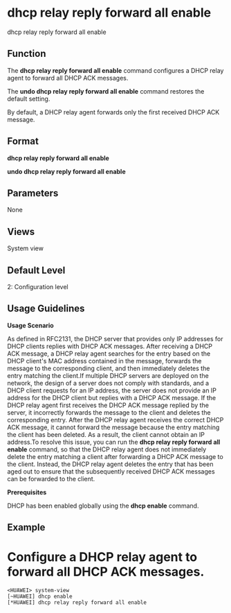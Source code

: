 dhcp relay reply forward all enable
===================================

dhcp relay reply forward all enable

Function
--------



The **dhcp relay reply forward all enable** command configures a DHCP relay agent to forward all DHCP ACK messages.

The **undo dhcp relay reply forward all enable** command restores the default setting.



By default, a DHCP relay agent forwards only the first received DHCP ACK message.


Format
------

**dhcp relay reply forward all enable**

**undo dhcp relay reply forward all enable**


Parameters
----------

None

Views
-----

System view


Default Level
-------------

2: Configuration level


Usage Guidelines
----------------

**Usage Scenario**

As defined in RFC2131, the DHCP server that provides only IP addresses for DHCP clients replies with DHCP ACK messages. After receiving a DHCP ACK message, a DHCP relay agent searches for the entry based on the DHCP client's MAC address contained in the message, forwards the message to the corresponding client, and then immediately deletes the entry matching the client.If multiple DHCP servers are deployed on the network, the design of a server does not comply with standards, and a DHCP client requests for an IP address, the server does not provide an IP address for the DHCP client but replies with a DHCP ACK message. If the DHCP relay agent first receives the DHCP ACK message replied by the server, it incorrectly forwards the message to the client and deletes the corresponding entry. After the DHCP relay agent receives the correct DHCP ACK message, it cannot forward the message because the entry matching the client has been deleted. As a result, the client cannot obtain an IP address.To resolve this issue, you can run the **dhcp relay reply forward all enable** command, so that the DHCP relay agent does not immediately delete the entry matching a client after forwarding a DHCP ACK message to the client. Instead, the DHCP relay agent deletes the entry that has been aged out to ensure that the subsequently received DHCP ACK messages can be forwarded to the client.

**Prerequisites**

DHCP has been enabled globally using the **dhcp enable** command.


Example
-------

# Configure a DHCP relay agent to forward all DHCP ACK messages.
```
<HUAWEI> system-view
[~HUAWEI] dhcp enable
[*HUAWEI] dhcp relay reply forward all enable

```